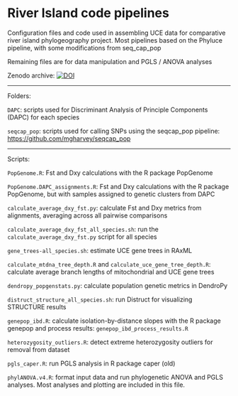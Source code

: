 # River Island code pipelines

Configuration files and code used in assembling UCE data for comparative river island phylogeography project. Most pipelines based on the Phyluce pipeline, with some modifications from seq_cap_pop

Remaining files are for data manipulation and PGLS / ANOVA analyses

Zenodo archive: [![DOI](https://zenodo.org/badge/135321103.svg)](https://zenodo.org/badge/latestdoi/135321103)

-----------------

Folders:

`DAPC`: scripts used for Discriminant Analysis of Principle Components (DAPC) for each species

`seqcap_pop`: scripts used for calling SNPs using the seqcap_pop pipeline: https://github.com/mgharvey/seqcap_pop

-----------------

Scripts:

`PopGenome.R`: Fst and Dxy calculations with the R package PopGenome

`PopGenome.DAPC_assignments.R`: Fst and Dxy calculations with the R package PopGenome, but with samples assigned to genetic clusters from DAPC

`calculate_average_dxy_fst.py`: calculate Fst and Dxy metrics from alignments, averaging across all pairwise comparisons

`calculate_average_dxy_fst_all_species.sh`: run the `calculate_average_dxy_fst.py` script for all species

`gene_trees-all_species.sh`: estimate UCE gene trees in RAxML

`calculate_mtdna_tree_depth.R` and `calculate_uce_gene_tree_depth.R`: calculate average branch lengths of mitochondrial and UCE gene trees

`dendropy_popgenstats.py`: calculate population genetic metrics in DendroPy

`distruct_structure_all_species.sh`: run Distruct for visualizing STRUCTURE results

`genepop_ibd.R`: calculate isolation-by-distance slopes with the R package genepop and process results: `genepop_ibd_process_results.R`

`heterozygosity_outliers.R`: detect extreme heterozygosity outliers for removal from dataset

`pgls_caper.R`: run PGLS analysis in R package caper (old)

`phylANOVA.v4.R`: format input data and run phylogenetic ANOVA and PGLS analyses. Most analyses and plotting are included in this file.
